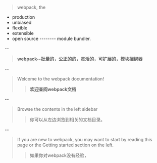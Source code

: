 > webpack, the
* production
* unbiased
* flexible
* extensible
* open source -------- module bundler.

--
> __webpack--批量的，公正的的，灵活的，可扩展的，模块捆绑器__

--
> Welcome to the webpack documentation!
>> __欢迎查阅webpack文档__

--
> Browse the contents in the left sidebar
>> 你可以从左边浏览到相关的文档目录。

--
> If you are new to webpack, you may want to start by reading this page or the Getting started section on the left.
>> 如果你对webpack没有经验，

 
